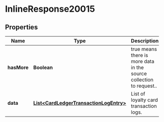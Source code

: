 

# InlineResponse20015

## Properties

Name | Type | Description | Notes
------------ | ------------- | ------------- | -------------
**hasMore** | **Boolean** | true means there is more data in the source collection to request.. | 
**data** | [**List&lt;CardLedgerTransactionLogEntry&gt;**](CardLedgerTransactionLogEntry.md) | List of loyalty card transaction logs. | 



